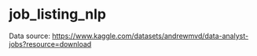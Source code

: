 # job_listing_nlp

Data source: https://www.kaggle.com/datasets/andrewmvd/data-analyst-jobs?resource=download